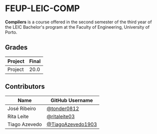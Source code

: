 # FEUP-LEIC-COMP

**Compilers** is a course offered in the second semester of the third year of the LEIC Bachelor's program at the Faculty of Engineering, University of Porto.

## Grades

| Project | Final |
| ------- | ----- |
| Project | 20.0  |

## Contributors

| Name          | GitHub Username                                          |
| ------------- | -------------------------------------------------------- |
| José Ribeiro  | [@tonder0812](https://github.com/tonder0812)             |
| Rita Leite    | [@ritaleite03](https://github.com/ritaleite03)           |
| Tiago Azevedo | [@TiagoAzevedo1903](https://github.com/TiagoAzevedo1903) |

